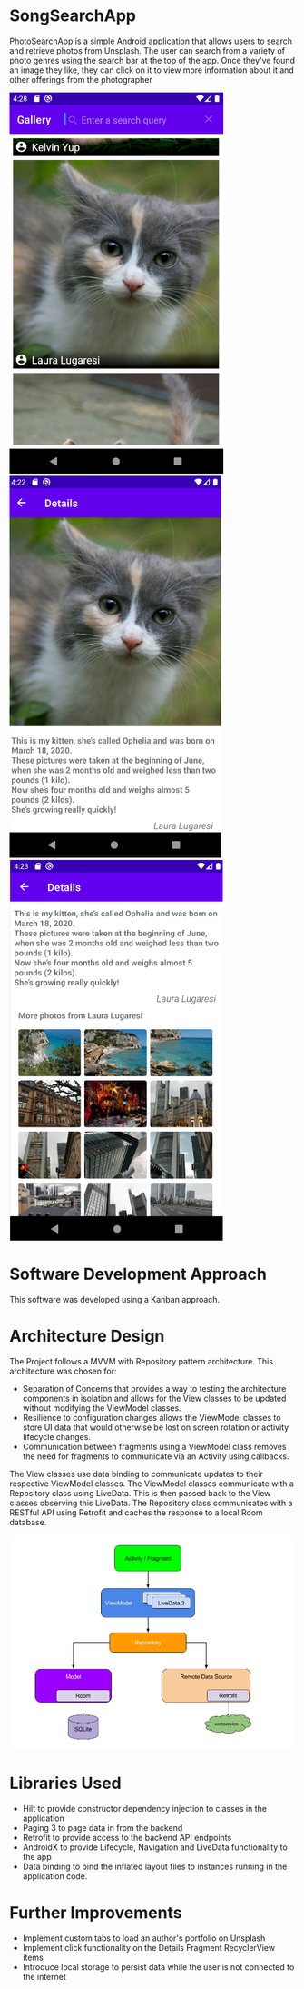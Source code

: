 # SongSearchApp
PhotoSearchApp is a simple Android application that allows users to search and retrieve photos from Unsplash. The user can search from a variety of photo genres using the search bar at the top of the app. Once they've found an image they like, they can click on it to view more information about it and other offerings from the photographer

![Alt text](app/docs/images/search_screenshot.png?raw=true "Search Screen Screenshot") ![Alt text](app/docs/images/details_screenshot_1.png?raw=true "Details Screen Screenshot 1") ![Alt text](app/docs/images/details_screenshot_2.png?raw=true "Details Screen Screenshot 2")

# Software Development Approach
This software was developed using a Kanban approach.

# Architecture Design
The Project follows a MVVM with Repository pattern architecture. This architecture was chosen for:
- Separation of Concerns that provides a way to testing the architecture components in isolation and allows for the View classes to be updated without modifying the ViewModel classes.
- Resilience to configuration changes allows the ViewModel classes to store UI data that would otherwise be lost on screen rotation or activity lifecycle changes.
- Communication between fragments using a ViewModel class removes the need for fragments to communicate via an Activity using callbacks.

The View classes use data binding to communicate updates to their respective ViewModel classes. The ViewModel classes communicate with a Repository class using LiveData. This is then passed back to the View classes observing this LiveData. The Repository class communicates with a RESTful API using Retrofit and caches the response to a local Room database.

![Alt text](app/docs/images/mvvm_architecture.png?raw=true "MVVM Architecture")

# Libraries Used
- Hilt to provide constructor dependency injection to classes in the application
- Paging 3 to page data in from the backend
- Retrofit to provide access to the backend API endpoints
- AndroidX to provide Lifecycle, Navigation and LiveData functionality to the app
- Data binding to bind the inflated layout files to instances running in the application code.

# Further Improvements
- Implement custom tabs to load an author's portfolio on Unsplash
- Implement click functionality on the Details Fragment RecyclerView items
- Introduce local storage to persist data while the user is not connected to the internet
